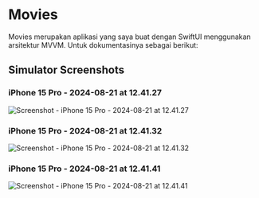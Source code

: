 # Movies

Movies merupakan aplikasi yang saya buat dengan SwiftUI menggunakan arsitektur MVVM. Untuk dokumentasinya sebagai berikut:

## Simulator Screenshots

### iPhone 15 Pro - 2024-08-21 at 12.41.27
![Screenshot - iPhone 15 Pro - 2024-08-21 at 12.41.27](https://github.com/username/repository/raw/main/path/to/Screenshot%20-iPhone%2015%20Pro%20-%202024-08-21%20at%2012.41.27.png)

### iPhone 15 Pro - 2024-08-21 at 12.41.32
![Screenshot - iPhone 15 Pro - 2024-08-21 at 12.41.32](https://github.com/username/repository/raw/main/path/to/Screenshot%20-iPhone%2015%20Pro%20-%202024-08-21%20at%2012.41.32.png)

### iPhone 15 Pro - 2024-08-21 at 12.41.41
![Screenshot - iPhone 15 Pro - 2024-08-21 at 12.41.41](https://github.com/username/repository/raw/main/path/to/Screenshot%20-iPhone%2015%20Pro%20-%202024-08-21%20at%2012.41.41.png)
